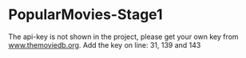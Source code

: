 # PopularMovies-Stage1

The api-key is not shown in the project, please get your own key from www.themoviedb.org.
Add the key on line: 31, 139 and 143
